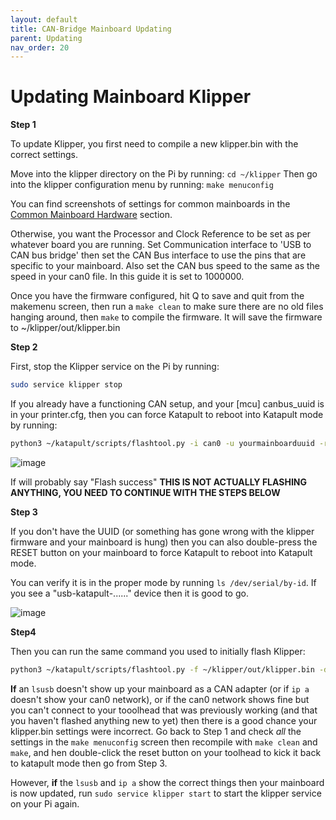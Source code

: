 ```yaml
---
layout: default  
title: CAN-Bridge Mainboard Updating
parent: Updating
nav_order: 20
---
```


# Updating Mainboard Klipper

**Step 1**

To update Klipper, you first need to compile a new klipper.bin with the correct settings.

Move into the klipper directory on the Pi by running:
`cd ~/klipper`
Then go into the klipper configuration menu by running:
`make menuconfig`

You can find screenshots of settings for common mainboards in the [Common Mainboard Hardware](./mainboard_flashing/common_hardware) section.

Otherwise, you want the Processor and Clock Reference to be set as per whatever board you are running. Set Communication interface to 'USB to CAN bus bridge' then set the CAN Bus interface to use the pins that are specific to your mainboard. Also set the CAN bus speed to the same as the speed in your can0 file. In this guide it is set to 1000000.

Once you have the firmware configured, hit Q to save and quit from the makemenu screen, then run a `make clean` to make sure there are no old files hanging around, then `make` to compile the firmware. It will save the firmware to ~/klipper/out/klipper.bin

**Step 2**

First, stop the Klipper service on the Pi by running:

```bash
sudo service klipper stop
````

If you already have a functioning CAN setup, and your [mcu] canbus_uuid is in your printer.cfg, then you can force Katapult to reboot into Katapult mode by running:

```bash
python3 ~/katapult/scripts/flashtool.py -i can0 -u yourmainboarduuid -r
```

![image](https://github.com/Esoterical/voron_canbus/assets/124253477/eda51419-6ab4-49c5-9c33-a581b08d085c)

If will probably say "Flash success" **THIS IS NOT ACTUALLY FLASHING ANYTHING, YOU NEED TO CONTINUE WITH THE STEPS BELOW**

**Step 3**

If you don't have the UUID (or something has gone wrong with the klipper firmware and your mainboard is hung) then you can also double-press the RESET button on your mainboard to force Katapult to reboot into Katapult mode.

You can verify it is in the proper mode by running `ls /dev/serial/by-id`. If you see a "usb-katapult-......" device then it is good to go.

![image](https://github.com/Esoterical/voron_canbus/assets/124253477/1e9f0f7c-ada3-490b-bd62-bde25b67c362)

**Step4**

Then you can run the same command you used to initially flash Klipper:

```bash
python3 ~/katapult/scripts/flashtool.py -f ~/klipper/out/klipper.bin -d /dev/serial/by-id/usb-katapult_yourmainboardusbid
```

**If** an `lsusb` doesn't show up your mainboard as a CAN adapter (or if `ip a` doesn't show your can0 network), or if the can0 network shows fine but you can't connect to your tooolhead that was previously working (and that you haven't flashed anything new to yet) then there is a good chance your klipper.bin settings were incorrect. Go back to Step 1 and check *all* the settings in the `make menuconfig` screen then recompile with `make clean` and `make`, and hen double-click the reset button on your toolhead to kick it back to katapult mode then go from Step 3.

However, **if** the `lsusb` and `ip a` show the correct things then your mainboard is now updated, run `sudo service klipper start` to start the klipper service on your Pi again.

